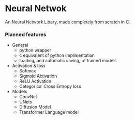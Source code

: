 # Neural Netwok
An Neural Network Libary, made completely from scratch in C.

### Planned features
- General
    - python wrapper
    - c equivalent of python implimentation
    - loading, and automatic saving, of trained models
- Activation & loss
    - Softmax
    - Sigmoid Activation
    - ReLU Activation
    - Categorical Cross Entropy loss
- Models
    - ConvNet
    - UNets
    - Diffusion Model
    - Transformer Language model
